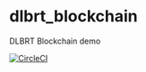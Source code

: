 # dlbrt_blockchain
DLBRT Blockchain demo

[![CircleCI](https://circleci.com/gh/Muart-C/dlbrt_blockchain/tree/develop.svg?style=svg)](https://circleci.com/gh/Muart-C/dlbrt_blockchain/tree/develop)
